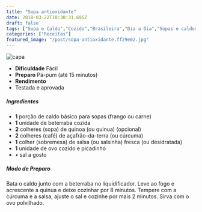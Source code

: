 ```yaml
---
title: "Sopa antioxidante"
date: 2018-03-22T18:30:31.695Z
draft: false
tags: ["Sopa e Caldo","Cozido","Brasileira","Dia a Dia","Sopas e caldos"]
categories: ["Receitas"]
featured_image: "/post/sopa-antioxidante.ff29e02.jpg"
---
```


![capa](/post/sopa-antioxidante.ff29e02.jpg)

*   **Dificuldade** Fácil
*   **Preparo** Pá-pum (até 15 minutos)
*   **Rendimento**
*   Testada e aprovada
    

##### Ingredientes

*   **1** porção de caldo básico para sopas (frango ou carne)
*   **1** unidade de beterraba cozida
*   **2** colheres (sopa) de quinoa (ou quinua) (opcional)
*   **2** colheres (café) de açafrão-da-terra (ou cúrcuma)
*   **1** colher (sobremesa) de salsa (ou salsinha) fresca (ou desidratada)
*   **1** unidade de ovo cozido e picadinho
*   • sal a gosto

##### Modo de Preparo

Bata o caldo junto com a beterraba no liquidificador. Leve ao fogo e acrescente a quinua e deixe cozinhar por 8 minutos. Tempere com a cúrcuma e a salsa, ajuste o sal e cozinhe por mais 2 minutos. Sirva com o ovo polvilhado.
